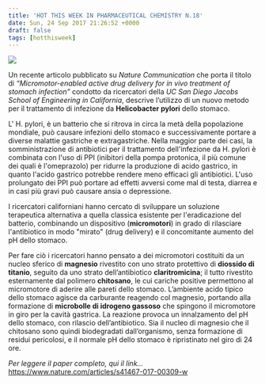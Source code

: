 ```yaml
---
title: 'HOT THIS WEEK IN PHARMACEUTICAL CHEMISTRY N.18'
date: Sun, 24 Sep 2017 21:26:52 +0000
draft: false
tags: [hotthisweek]
---
```


![](https://silviavernotico.files.wordpress.com/2017/09/copypasteimage-1.jpg)

Un recente articolo pubblicato su _Nature Communication_ che porta il titolo di _“Micromotor-enabled active drug delivery for in vivo treatment of stomach infection”_ condotto da ricercatori della _UC San Diego Jacobs School of Engineering in California_, descrive l’utilizzo di un nuovo metodo per il trattamento di infezione da **Helicobacter pylori** dello stomaco.

L' H. pylori, è un batterio che si ritrova in circa la metà della popolazione mondiale, può causare infezioni dello stomaco e successivamente portare a diverse malattie gastriche e extragastriche. Nella maggior parte dei casi, la somministrazione di antibiotici per il trattamento dell'infezione da H. pylori è combinata con l'uso di PPI (inibitori della pompa protonica, il più comune dei quali è l'omeprazolo) per ridurre la produzione di acido gastrico, in quanto l'acido gastrico potrebbe rendere meno efficaci gli antibiotici. L'uso prolungato dei PPI può portare ad effetti avversi come mal di testa, diarrea e in casi più gravi può causare ansia o depressione.

I ricercatori californiani hanno cercato di sviluppare un soluzione terapeutica alternativa a quella classica esistente per l'eradicazione del batterio, combinando un dispositivo (**micromotori**) in grado di rilasciare l'antibiotico in modo "mirato" (drug delivery) e il concomitante aumento del pH dello stomaco.

Per fare ciò i ricercatori hanno pensato a dei micromotori costituiti da un nucleo sferico di **magnesio** rivestito con uno strato protettivo di **diossido di titanio**, seguito da uno strato dell’antibiotico **claritromicina**; il tutto rivestito esternamente dal polimero **chitosano**, le cui cariche positive permettono al micromotore di aderire alle pareti dello stomaco. L’ambiente acido tipico dello stomaco agisce da carburante reagendo col magnesio, portando alla formazione di **microbolle di idrogeno gassoso** che spingono il micromotore in giro per la cavità gastrica. La reazione provoca un innalzamento del pH dello stomaco, con rilascio dell’antibiotico. Sia il nucleo di magnesio che il chitosano sono quindi biodegradati dall’organismo, senza formazione di residui pericolosi, e il normale pH dello stomaco è ripristinato nel giro di 24 ore.

_Per leggere il paper completo, qui il link..._ https://www.nature.com/articles/s41467-017-00309-w